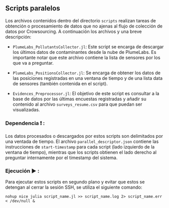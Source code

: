 

## Scripts paralelos
Los archivos contenidos dentro del directorio `scripts` realizan tareas de obtención o procesamiento de datos que no ajenas al flujo de colección de datos por Crowsourcing. A continuación los archivos y una breve descripción:

- `PlumeLabs_PollutantsCollector.jl`:
Este script se encarga de descargar los últimos datos de contaminantes desde la nube de PlumeLabs. Es importante notar que este archivo contiene la lista de sensores por los que va a preguntar.

- `PlumeLabs_PositionsCollector.jl`:
Se encarga de obtener los datos de las posiciones registradas en una ventana de tiempo y de una lista data de sensores (también contenida en el script).

- `Evidences_Preprocessor.jl`:
El objetivo de este script es consultar a la base de datos por las últimas encuestas registradas y añadir su contenido al archivo `surveys_resume.csv` para que puedan ser visualizadas.

### Dependencia :heavy_exclamation_mark: :
Los datos procesados o descargados por estos scripts son delimitados por una ventada de tiempo. El archivo `parallel_descriptor.json` contiene las instrucciones de `start-timestamp` para cada script (lado izquierdo de la ventana de tiempo), mientras que los scripts obtienen el lado derecho al preguntar internamente por el timestamp del sistema. 


### Ejecución :arrow_forward: : 
Para ejecutar estos scripts en segundo plano y evitar que estos se detengan al cerrar la sesión SSH, se utiliza el siguiente comando:

`nohup nice julia script_name.jl >> script_name.log 2> script_name.err < /dev/null &`